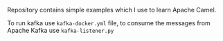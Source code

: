 Repository contains simple examples which I use to learn Apache Camel. 

To run kafka use ``kafka-docker.yml`` file, to consume the messages from Apache Kafka use ``kafka-listener.py``

